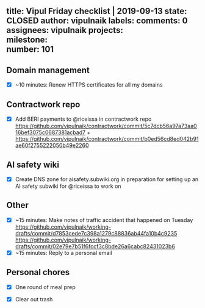 title:	Vipul Friday checklist | 2019-09-13
state:	CLOSED
author:	vipulnaik
labels:	
comments:	0
assignees:	vipulnaik
projects:	
milestone:	
number:	101
--
## Domain management

- [x] ~10 minutes: Renew HTTPS certificates for all my domains

## Contractwork repo

- [x] Add BERI payments to @riceissa in contractwork repo https://github.com/vipulnaik/contractwork/commit/5c7dcb56a97a73aa016bef3075c0687381acbad7 + https://github.com/vipulnaik/contractwork/commit/b0ed56cd8ed042b91ae60f2755222050b49e2260

## AI safety wiki

- [x] Create DNS zone for aisafety.subwiki.org in preparation for setting up an AI safety subwiki for @riceissa to work on

## Other

- [x] ~15 minutes: Make notes of traffic accident that happened on Tuesday https://github.com/vipulnaik/working-drafts/commit/d7853cede7c398a1279c88836ab44fa10b4c9235 https://github.com/vipulnaik/working-drafts/commit/02e79e7b51f6fccf3c8bde26a6cabc82431023b6
- [x] ~15 minutes: Reply to a personal email

## Personal chores

- [x] One round of meal prep
- [x] Clear out trash

